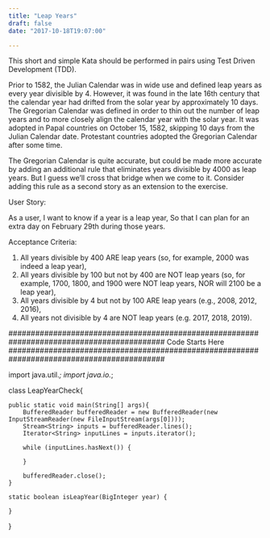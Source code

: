 ```yaml
---
title: "Leap Years"
draft: false
date: "2017-10-18T19:07:00"

---
```


This short and simple Kata should be performed in pairs using Test Driven Development (TDD).

Prior to 1582, the Julian Calendar was in wide use and defined leap years as every year divisible by 4. However, it was found in the late 16th century that the calendar year had drifted from the solar year by approximately 10 days. The Gregorian Calendar was defined in order to thin out the number of leap years and to more closely align the calendar year with the solar year. It was adopted in Papal countries on October 15, 1582, skipping 10 days from the Julian Calendar date. Protestant countries adopted the Gregorian Calendar after some time.

The Gregorian Calendar is quite accurate, but could be made more accurate by adding an additional rule that eliminates years divisible by 4000 as leap years. But I guess we’ll cross that bridge when we come to it. Consider adding this rule as a second story as an extension to the exercise.

User Story:

As a user, 
I want to know if a year is a leap year, 
So that I can plan for an extra day on February 29th during those years.

Acceptance Criteria:

1.	All years divisible by 400 ARE leap years (so, for example, 2000 was indeed a leap year),
2.	All years divisible by 100 but not by 400 are NOT leap years (so, for example, 1700, 1800, and 1900 were NOT leap years, NOR will 2100 be a leap year),
3.	All years divisible by 4 but not by 100 ARE leap years (e.g., 2008, 2012, 2016),
4.	All years not divisible by 4 are NOT leap years (e.g. 2017, 2018, 2019).

###########################################################################################
                                        Code Starts Here
###########################################################################################

import java.util.*;
import java.io.*;

class LeapYearCheck{
    
    public static void main(String[] args){
        BufferedReader bufferedReader = new BufferedReader(new InputStreamReader(new FileInputStream(args[0])));
        Stream<String> inputs = bufferedReader.lines();
        Iterator<String> inputLines = inputs.iterator();

        while (inputLines.hasNext()) {
            
        }

        bufferedReader.close();
    }

    static boolean isLeapYear(BigInteger year) {        
        
    }
}